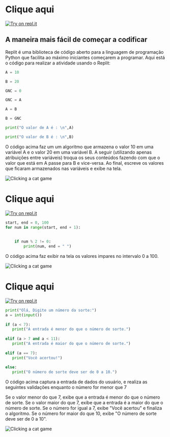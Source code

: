 # Clique aqui

[![Try on repl.it](https://repl-badge.jajoosam.repl.co/try.png)](https://replit.com/@Aoong/AlgoritmoVariavel#main.py)

## A maneira mais fácil de começar a codificar

Replit é uma biblioteca de código aberto para a linguagem de programação Python que facilita ao máximo iniciantes começarem a programar. Aqui está o código para realizar a atividade usando o Replit:

```python
A = 10

B = 20

GNC = 0

GNC = A

A = B

B = GNC

print("O valor de A é : \n",A)

print("O valor de B é : \n",B)
```

O código acima faz um um algoritmo que armazena o valor 10 em uma variável A e o valor 20 em uma variável B. A seguir (utilizando apenas atribuições entre variáveis) troqua os seus conteúdos fazendo com que o valor que está em A passe para B e vice-versa. Ao final, escreve os valores que ficaram armazenados nas variáveis e exibe na tela.

![Clicking a cat game](https://im5.ezgif.com/tmp/ezgif-5-058c0e1813.gif)


# Clique aqui

[![Try on repl.it](https://repl-badge.jajoosam.repl.co/try.png)](https://replit.com/@Aoong/PythonParaImpares#main.py)

```python
start, end = 0, 100
for num in range(start, end + 1): 
      
    
    if num % 2 != 0: 
        print(num, end = " ")
```

O código acima faz exibir na tela os valores impares no intervalo 0 a 100.

![Clicking a cat game](https://im5.ezgif.com/tmp/ezgif-5-f4a798f3c1.gif)


# Clique aqui

[![Try on repl.it](https://repl-badge.jajoosam.repl.co/try.png)]()

```python
print("Olá, Digite um número da sorte:")
a = int(input())
 
if (a < 7):
   print("A entrada é menor do que o número de sorte.")
  
elif (a > 7 and a < 11):
   print("A entrada é maior do que o número de sorte.")
 
elif (a == 7):
   print("Você acertou!")
  
else:
   print("O número de sorte deve ser de 0 a 10.")
```

O código acima captura a entrada de dados do usuário, e realiza as seguintes validações enquanto o número for menor que 7

Se o valor menor do que 7, exibe que a entrada é menor do que o número de sorte.
Se o valor maior do que 7, exibe que a entrada é a maior do que o número de sorte.
Se o número for igual a 7, exibe "Você acertou" e finaliza o algoritmo.
Se o número for maior do que 10, exibe "O número de sorte deve ser de 0 a 10".

![Clicking a cat game](https://im5.ezgif.com/tmp/ezgif-5-ec286bf41a.gif)
